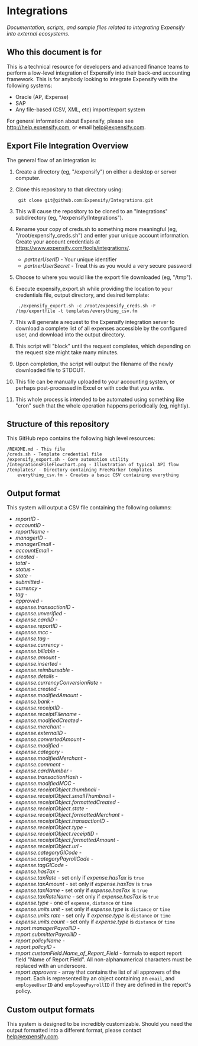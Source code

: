 Integrations
============
*Documentation, scripts, and sample files related to integrating Expensify into external ecosystems.*

Who this document is for
------------------------
This is a technical resource for developers and advanced finance teams to perform a low-level integration of Expensify into their back-end accounting framework.  This is for anybody looking to integrate Expensify with the following systems:

* Oracle (AP, iExpense)
* SAP
* Any file-based (CSV, XML, etc) import/export system

For general information about Expensify, please see <http://help.expensify.com>, or email <help@expensify.com>.

Export File Integration Overview
--------------------------------
The general flow of an integration is:

1. Create a directory (eg, "/expensify") on either a desktop or server computer.

2. Clone this repository to that directory using:

        git clone git@github.com:Expensify/Integrations.git

3. This will cause the repository to be cloned to an "Integrations" subdirectory (eg, "/expensify/Integrations").

4. Rename your copy of creds.sh to something more meaningful (eg, "/root/expensify_creds.sh") and enter your unique account information.  Create your account credentials at <https://www.expensify.com/tools/integrations/>.
    * *partnerUserID* -  Your unique identifier
    * *partnerUserSecret* - Treat this as you would a very secure password

5. Choose to where you would like the export file downloaded (eg, "/tmp").

6. Execute expensify_export.sh while providing the location to your credentials file, output directory, and desired template:

        ./expensify_export.sh -c /root/expensify_creds.sh -F /tmp/exportfile -t templates/everything_csv.fm

7. This will generate a request to the Expensify integration server to download a complete list of all expenses accessible by the configured user, and download into the output directory.

8. This script will "block" until the request completes, which depending on the request size might take many minutes.

9. Upon completion, the script will output the filename of the newly downloaded file to STDOUT.

10. This file can be manually uploaded to your accounting system, or perhaps post-processed in Excel or with code that you write.

11. This whole process is intended to be automated using something like "cron" such that the whole operation happens periodically (eg, nightly).


Structure of this repository
----------------------------
This GitHub repo contains the following high level resources:

    /README.md - This file
    /creds.sh - Template credential file
    /expensify_export.sh - Core automation utility
    /IntegrationsFileFlowchart.png - Illustration of typical API flow
    /templates/ - Directory containing FreeMarker templates
        everything_csv.fm - Creates a basic CSV containing everything

Output format
-------------
This system will output a CSV file containing the following columns:

* *reportID* -
* *accountID* -
* *reportName* -
* *managerID* -
* *managerEmail* -
* *accountEmail* -
* *created* -
* *total* -
* *status* -
* *state* -
* *submitted* -
* *currency* -
* *tag* -
* *approved* -
* *expense.transactionID* -
* *expense.unverified* -
* *expense.cardID* -
* *expense.reportID* -
* *expense.mcc* -
* *expense.tag* -
* *expense.currency* -
* *expense.billable* -
* *expense.amount* -
* *expense.inserted* -
* *expense.reimbursable* -
* *expense.details* -
* *expense.currencyConversionRate* -
* *expense.created* -
* *expense.modifiedAmount* -
* *expense.bank* -
* *expense.receiptID* -
* *expense.receiptFilename* -
* *expense.modifiedCreated* -
* *expense.merchant* -
* *expense.externalID* -
* *expense.convertedAmount* -
* *expense.modified* -
* *expense.category* -
* *expense.modifiedMerchant* -
* *expense.comment* -
* *expense.cardNumber* -
* *expense.transactionHash* -
* *expense.modifiedMCC* -
* *expense.receiptObject.thumbnail* -
* *expense.receiptObject.smallThumbnail* -
* *expense.receiptObject.formattedCreated* -
* *expense.receiptObject.state* -
* *expense.receiptObject.formattedMerchant* -
* *expense.receiptObject.transactionID* -
* *expense.receiptObject.type* -
* *expense.receiptObject.receiptID* -
* *expense.receiptObject.formattedAmount* -
* *expense.receiptObject.url* -
* *expense.categoryGlCode* -
* *expense.categoryPayrollCode* -
* *expense.tagGlCode* -
* *expense.hasTax* -
* *expense.taxRate* - set only if *expense.hasTax* is `true`
* *expense.taxAmount* - set only if *expense.hasTax* is `true`
* *expense.taxName* - set only if *expense.hasTax* is `true`
* *expense.taxRateName* - set only if *expense.hasTax* is `true`
* *expense.type* - one of `expense`, `distance` or `time`
* *expense.units.unit* - set only if *expense.type* is `distance` or `time`
* *expense.units.rate* - set only if *expense.type* is `distance` or `time`
* *expense.units.count* - set only if *expense.type* is `distance` or `time`
* *report.managerPayrollID* -
* *report.submitterPayrollID* -
* *report.policyName* -
* *report.policyID* -
* *report.customField.Name_of_Report_Field* - formula to export report field "Name of Report Field". All non-alphanumerical characters must be replaced with an underscore.
* *report.approvers* - array that contains the list of all approvers of the report. Each is represented by an object containing an `email`, and `employeeUserID` and `employeePayrollID` if they are defined in the report's policy.

Custom output formats
---------------------
This system is designed to be incredibly customizable.  Should you need the output formatted into a different format, please contact <help@expensify.com>.
